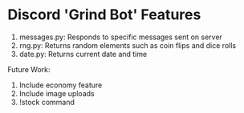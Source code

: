 # Discord 'Grind Bot' Features

1. messages.py: Responds to specific messages sent on server
2. rng.py: Returns random elements such as coin flips and dice rolls
3. date.py: Returns current date and time

Future Work:

1. Include economy feature
2. Include image uploads
3. !stock command
